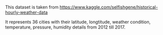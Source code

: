 This dataset is taken from https://www.kaggle.com/selfishgene/historical-hourly-weather-data

It represents 36 cities with their latitude, longtitude, weather condition, temperature, pressure, humidity details from 2012
till 2017.
